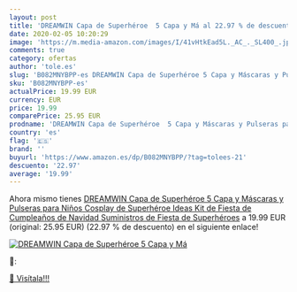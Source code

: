 ```yaml
---
layout: post
title: 'DREAMWIN Capa de Superhéroe  5 Capa y Má al 22.97 % de descuento'
date: 2020-02-05 10:20:29
image: 'https://m.media-amazon.com/images/I/41vHtkEad5L._AC_._SL400_.jpg'
comments: true
category: ofertas
author: 'tole.es'
slug: 'B082MNYBPP-es DREAMWIN Capa de Superhéroe 5 Capa y Máscaras y Pulseras...'
sku: 'B082MNYBPP-es'
actualPrice: 19.99 EUR
currency: EUR
price: 19.99
comparePrice: 25.95 EUR
prodname: 'DREAMWIN Capa de Superhéroe  5 Capa y Máscaras y Pulseras para Niños  Cosplay de Superhéroe  Ideas Kit de Fiesta de Cumpleaños de Navidad  Suministros de Fiesta de Superhéroes'
country: 'es'
flag: '🇪🇸'
brand: ''
buyurl: 'https://www.amazon.es/dp/B082MNYBPP/?tag=tolees-21'
descuento: '22.97'
average: '19.99'
---
```


Ahora mismo tienes [DREAMWIN Capa de Superhéroe  5 Capa y Máscaras y Pulseras para Niños  Cosplay de Superhéroe  Ideas Kit de Fiesta de Cumpleaños de Navidad  Suministros de Fiesta de Superhéroes](https://www.amazon.es/dp/B082MNYBPP/?tag=tolees-21) a 19.99 EUR (original: 25.95 EUR) (22.97 %  de descuento) en el siguiente enlace!

[![DREAMWIN Capa de Superhéroe  5 Capa y Má](https://m.media-amazon.com/images/I/41vHtkEad5L._AC_._SL400_.jpg)](https://www.amazon.es/dp/B082MNYBPP/?tag=tolees-21)

🔎:


[🛒 Visítala!!!](https://www.amazon.es/dp/B082MNYBPP/?tag=tolees-21)
